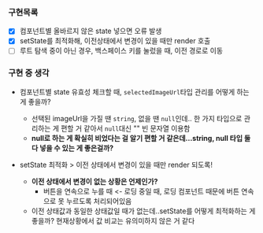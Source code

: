 ### 구현목록

- [x] 컴포넌트별 올바르지 않은 state 넣으면 오류 발생
- [x] setState를 최적화해, 이전상태에서 변경이 있을 때만 render 호출
- [ ] 루트 탐색 중이 아닌 경우, 백스페이스 키를 눌렀을 때, 이전 경로로 이동

### 구현 중 생각

- 컴포넌트별 state 유효성 체크할 때, `selectedImageUrl`타입 관리를 어떻게 하는 게 좋을까?

  - 선택된 imageUrl을 가질 땐 `string`, 없을 땐 `null`인데.. 한 가지 타입으로 관리하는 게 편할 거 같아서 `null`대신 "" 빈 문자열 이용함
  - **null로 하는 게 확실히 비었다는 걸 알기 편할 거 같은데...string, null 타입 둘 다 넣을 수 있는 게 좋은걸까?**

- setState 최적화 > 이전 상태에서 변경이 있을 때만 render 되도록!
  - **이전 상태에서 변경이 없는 상황은 언제인가?**
    - 버튼을 연속으로 누를 때 <- 로딩 중일 때, 로딩 컴포넌트 때문에 버튼 연속으로 못 누르도록 처리되어있음
  - 이전 상태값과 동일한 상태값일 때가 없는데..setState를 어떻게 최적화하는 게 좋을까? 현재상황에서 값 비교는 유의미하지 않은 거 같다
